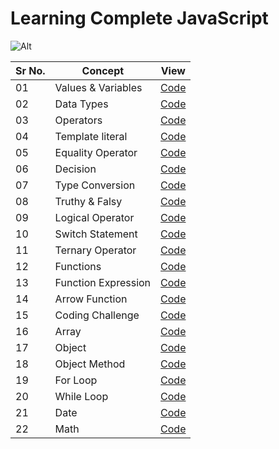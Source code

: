# Learning Complete JavaScript

![Alt](https://img.shields.io/badge/-JavaScript-brightgreen)

| Sr No. | Concept             | View                             |
| ------ | ------------------- | -------------------------------- |
| 01     | Values & Variables  | [Code](./Values_Variable.js)     |
| 02     | Data Types          | [Code](./Data_Types.js)          |
| 03     | Operators           | [Code](./Operator.js)            |
| 04     | Template literal    | [Code](./template_literal.js)    |
| 05     | Equality Operator   | [Code](./Equality_operator.js)   |
| 06     | Decision            | [Code](./Decision.js)            |
| 07     | Type Conversion     | [Code](./Type_Conversion.js)     |
| 08     | Truthy & Falsy      | [Code](./Truthy_Falsy.js)        |
| 09     | Logical Operator    | [Code](./Logical_operator.js)    |
| 10     | Switch Statement    | [Code](./Switch_statement.js)    |
| 11     | Ternary Operator    | [Code](./Ternary_operator.js)    |
| 12     | Functions           | [Code](./functions.js)           |
| 13     | Function Expression | [Code](./function_expression.js) |
| 14     | Arrow Function      | [Code](./arrow_function.js)      |
| 15     | Coding Challenge    | [Code](./Coding_challenege.js)   |
| 16     | Array               | [Code](./Array.js)               |
| 17     | Object              | [Code](./Objects.js)             |
| 18     | Object Method       | [Code](./Objects_method.js)      |
| 19     | For Loop            | [Code](./for_loop.js)            |
| 20     | While Loop          | [Code](./while_loop.js)          |
| 21     | Date                | [Code](./date.js)                |
| 22     | Math                | [Code](./math.js)                |
